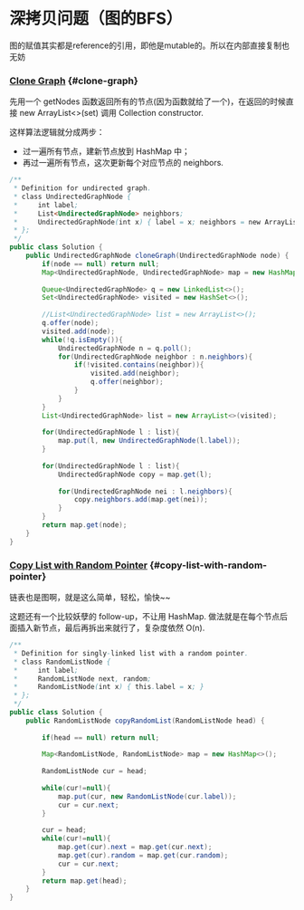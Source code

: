 # 深拷贝问题（图的BFS）

图的赋值其实都是reference的引用，即他是mutable的。所以在内部直接复制也无妨

### [Clone Graph](https://leetcode.com/problems/clone-graph/) {#clone-graph}

先用一个 getNodes 函数返回所有的节点\(因为函数就给了一个\)，在返回的时候直接 new ArrayList&lt;&gt;\(set\) 调用 Collection constructor.

这样算法逻辑就分成两步：

* 过一遍所有节点，建新节点放到 HashMap 中；
* 再过一遍所有节点，这次更新每个对应节点的 neighbors.

```java
/**
 * Definition for undirected graph.
 * class UndirectedGraphNode {
 *     int label;
 *     List<UndirectedGraphNode> neighbors;
 *     UndirectedGraphNode(int x) { label = x; neighbors = new ArrayList<UndirectedGraphNode>(); }
 * };
 */
public class Solution {
    public UndirectedGraphNode cloneGraph(UndirectedGraphNode node) {
        if(node == null) return null;
        Map<UndirectedGraphNode, UndirectedGraphNode> map = new HashMap<>();
        
        Queue<UndirectedGraphNode> q = new LinkedList<>();
        Set<UndirectedGraphNode> visited = new HashSet<>();
        
        //List<UndirectedGraphNode> list = new ArrayList<>();
        q.offer(node);
        visited.add(node);
        while(!q.isEmpty()){
            UndirectedGraphNode n = q.poll();
            for(UndirectedGraphNode neighbor : n.neighbors){
                if(!visited.contains(neighbor)){
                    visited.add(neighbor);
                    q.offer(neighbor);
                }
            }
        }
        List<UndirectedGraphNode> list = new ArrayList<>(visited);
        
        for(UndirectedGraphNode l : list){
            map.put(l, new UndirectedGraphNode(l.label));
        }
        
        for(UndirectedGraphNode l : list){
            UndirectedGraphNode copy = map.get(l);
            
            for(UndirectedGraphNode nei : l.neighbors){
                copy.neighbors.add(map.get(nei));
            }
        }
        return map.get(node);
    }
}
```

### [Copy List with Random Pointer](https://leetcode.com/problems/copy-list-with-random-pointer/) {#copy-list-with-random-pointer}

链表也是图啊，就是这么简单，轻松，愉快~~

这题还有一个比较妖孽的 follow-up，不让用 HashMap. 做法就是在每个节点后面插入新节点，最后再拆出来就行了，复杂度依然 O\(n\).

```java
/**
 * Definition for singly-linked list with a random pointer.
 * class RandomListNode {
 *     int label;
 *     RandomListNode next, random;
 *     RandomListNode(int x) { this.label = x; }
 * };
 */
public class Solution {
    public RandomListNode copyRandomList(RandomListNode head) {
        
        if(head == null) return null;
        
        Map<RandomListNode, RandomListNode> map = new HashMap<>();
        
        RandomListNode cur = head;
        
        while(cur!=null){
            map.put(cur, new RandomListNode(cur.label));
            cur = cur.next;
        }
        
        cur = head;
        while(cur!=null){
            map.get(cur).next = map.get(cur.next);
            map.get(cur).random = map.get(cur.random);
            cur = cur.next;
        }
        return map.get(head);
    }
}
```

